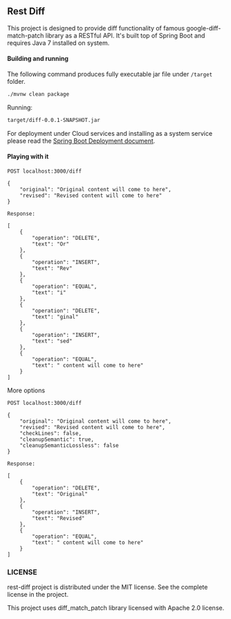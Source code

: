 ## Rest Diff

This project is designed to provide diff functionality of famous google-diff-match-patch
library as a RESTful API. It's built top of Spring Boot and requires Java 7 installed on system.

#### Building and running

The following command produces fully executable jar file under `/target` folder.

```bash
./mvnw clean package
```

Running:

```bash
target/diff-0.0.1-SNAPSHOT.jar
```

For deployment under Cloud services and installing as a system service please read the [Spring Boot Deployment document](https://docs.spring.io/spring-boot/docs/current/reference/html/deployment.html).

#### Playing with it

```
POST localhost:3000/diff

{
	"original": "Original content will come to here",
	"revised": "Revised content will come to here"
}

Response:

[
    {
        "operation": "DELETE",
        "text": "Or"
    },
    {
        "operation": "INSERT",
        "text": "Rev"
    },
    {
        "operation": "EQUAL",
        "text": "i"
    },
    {
        "operation": "DELETE",
        "text": "ginal"
    },
    {
        "operation": "INSERT",
        "text": "sed"
    },
    {
        "operation": "EQUAL",
        "text": " content will come to here"
    }
]

```

More options

```
POST localhost:3000/diff

{
	"original": "Original content will come to here",
	"revised": "Revised content will come to here",
	"checkLines": false,
	"cleanupSemantic": true,
	"cleanupSemanticLossless": false
}

Response:

[
    {
        "operation": "DELETE",
        "text": "Original"
    },
    {
        "operation": "INSERT",
        "text": "Revised"
    },
    {
        "operation": "EQUAL",
        "text": " content will come to here"
    }
]
```

### LICENSE

rest-diff project is distributed under the MIT license. See the complete license in the project.

This project uses diff_match_patch library licensed with Apache 2.0 license.

